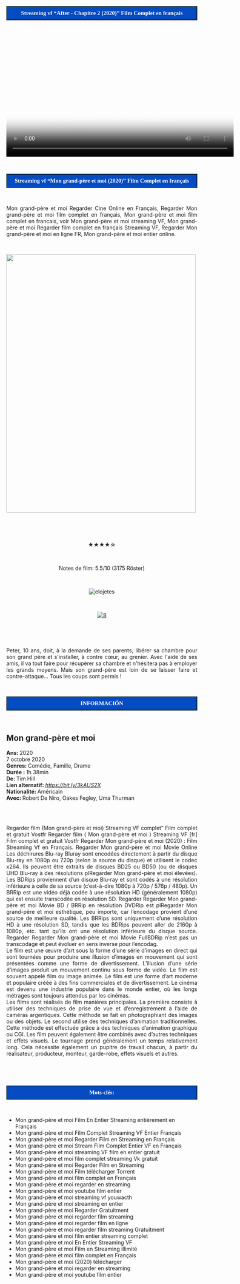 <div class="post-body entry-content" id="post-body-8957165449696768251">
<div class="secciones2" style="background: #054bc1; border-radius: 0px; border: 2px solid #0C292E; color: white; font-family: Montserrat; font-size: 15px; margin: 0px; overflow: hidden; padding: 8px; text-align: center;"><strong>Streaming vf &ldquo;After - Chapitre 2 (2020)&rdquo; Film Complet en fran&ccedil;ais </strong></div>
</div>
<link href="https://www.listmovies.live:443/themes/g-halloween/player/video-js.css" rel="stylesheet" /><script src="https://www.listmovies.live:443/themes/g-halloween/player/videojs-ie8.min.js"></script><script src="https://www.listmovies.live:443/themes/g-halloween/player/video.js"></script><script src="https://www.listmovies.live:443/themes/g-halloween/player/resolution-switcher.js"></script>
<p>&nbsp;</p>

<p style="text-align:center;"><a href="https://bit.ly/3kAUS2X">
<video class="video-js vjs-16-9 vjs-big-play-centered" controls="" data-setup="" height="315" id="my-video" poster="https://1.bp.blogspot.com/-R2tj3YEXiNQ/X2i06aLkTFI/AAAAAAAAAAQ/14W_EfjuQpAI2j9j2jOA8ymtyjQkhUdmgCLcBGAsYHQ/s1600/iliululi.jpg" preload="auto" width="600">&nbsp;</video>
</a></p>

<p>&nbsp;</p>

<div class="secciones2" style="background: #054bc1; border-radius: 0px; border: 2px solid #0C292E; color: white; font-family: Montserrat; font-size: 15px; margin: 0px; overflow: hidden; padding: 8px; text-align: center;"><strong>Streaming vf &ldquo;Mon grand-p&egrave;re et moi (2020)&rdquo; Film Complet en fran&ccedil;ais</strong></div>

<p style="text-align:justify">&nbsp;</p>

<p style="text-align:justify">Mon grand-p&egrave;re et moi Regarder Cine Online en Fran&ccedil;ais, Regarder Mon grand-p&egrave;re et moi film complet en fran&ccedil;ais, Mon grand-p&egrave;re et moi film complet en francais, voir Mon grand-p&egrave;re et moi streaming VF, Mon grand-p&egrave;re et moi Regarder film complet en fran&ccedil;ais Streaming VF, Regarder Mon grand-p&egrave;re et moi en ligne FR, Mon grand-p&egrave;re et moi entier online.</p>

<p>&nbsp;</p>

<div>
<figure class="image-align-center" style="margin:10px 0px 10px 0px"><img alt="" data-amp-height="681" data-amp-width="500" height="681" src="https://image.over-blog.com/QpD5ClqKgijSbGxtScDmmxYxwfM=/filters:no_upscale()/image%2F4816161%2F20200921%2Fob_5a5bbf_ddfgfgdg.jpg" width="500" /></figure>

<p>&nbsp;</p>
</div>

<p>&nbsp;</p>

<div>
<p style="text-align:center;">★★★★☆</p>
</div>

<p>&nbsp;</p>

<div>
<p style="text-align:center;">Notes de film: 5.5/10 (3175 R&ouml;ster)</p>
</div>

<p>&nbsp;</p>

<div>
<p style="text-align:center;"><img alt="elojetes" src="https://1.bp.blogspot.com/-eA7Gj9s5zuE/XnKBV_-mg2I/AAAAAAAAACE/l2OqoYkTFG8OweLu9VE1yIrAgEPmH6FIgCLcBGAsYHQ/s1600/srudr.png" /></p>
</div>

<p>&nbsp;</p>

<div>
<p style="text-align:center;"><a href="https://bit.ly/3kAUS2X"><img alt="8" src="https://1.bp.blogspot.com/-63ztFePNSk4/XvkJBwMqQvI/AAAAAAAACKc/1U4nJhzj290W4dTd_m7WWhPiUw8UAUO8gCLcBGAsYHQ/s1600/regarder%2Bbutton.jpg" /></a></p>

<p>&nbsp;</p>
</div>

<p>&nbsp;</p>

<div>
<p style="text-align:justify">Peter, 10 ans, doit, &agrave; la demande de ses parents, lib&eacute;rer sa chambre pour son grand p&egrave;re et s&#39;installer, &agrave; contre c&oelig;ur, au grenier. Avec l&#39;aide de ses amis, il va tout faire pour r&eacute;cup&eacute;rer sa chambre et n&#39;h&eacute;sitera pas &agrave; employer les grands moyens. Mais son grand-p&egrave;re est loin de se laisser faire et contre-attaque&hellip; Tous les coups sont permis !</p>
</div>

<p>&nbsp;</p>

<div class="secciones2" style="background: #054bc1; border-radius: 0px; border: 2px solid #0C292E; color: white; font-family: Montserrat; font-size: 15px; margin: 0px; overflow: hidden; padding: 8px; text-align: center;"><b>INFORMACI&Oacute;N</b></div>

<p>&nbsp;&nbsp;</p>

<h2><strong>Mon grand-p&egrave;re et moi</strong></h2>

<p><strong>Ans: </strong>2020<br />
7 octobre 2020<br />
<strong>Genres: </strong>Com&eacute;die, Famille, Drame<br />
<strong>Dur&eacute;e : </strong>1h 38min<br />
<strong>De: </strong>Tim Hill<br />
<strong>Lien alternatif: </strong><a href="https://bit.ly/3kAUS2X"><em>https://bit.ly/3kAUS2X</em></a><br />
<strong>Nationalit&eacute;: </strong>Am&eacute;ricain<br />
<strong>Avec: </strong>Robert De Niro, Oakes Fegley, Uma Thurman<br />
&nbsp;</p>

<p style="text-align:justify">&nbsp;</p>

<div style="margin-bottom: 10px;">
<div style="clear:both;">
<p style="text-align: justify;">Regarder film (Mon grand-p&egrave;re et moi) Streaming VF complet&rdquo; Film complet et gratuit Vostfr Regarder film ( Mon grand-p&egrave;re et moi ) Streaming VF [fr] Film complet et gratuit Vostfr Regarder Mon grand-p&egrave;re et moi (2020) : Film Streaming Vf en Fran&ccedil;ais. Regarder Mon grand-p&egrave;re et moi Movie Online Les d&eacute;chirures Blu-ray Bluray sont encod&eacute;es directement &agrave; partir du disque Blu-ray en 1080p ou 720p (selon la source du disque) et utilisent le codec x264. Ils peuvent &ecirc;tre extraits de disques BD25 ou BD50 (ou de disques UHD Blu-ray &agrave; des r&eacute;solutions plRegarder Mon grand-p&egrave;re et moi &eacute;lev&eacute;es). Les BDRips proviennent d&rsquo;un disque Blu-ray et sont cod&eacute;s &agrave; une r&eacute;solution inf&eacute;rieure &agrave; celle de sa source (c&rsquo;est-&agrave;-dire 1080p &agrave; 720p / 576p / 480p). Un BRRip est une vid&eacute;o d&eacute;j&agrave; cod&eacute;e &agrave; une r&eacute;solution HD (g&eacute;n&eacute;ralement 1080p) qui est ensuite transcod&eacute;e en r&eacute;solution SD. Regarder Regarder Mon grand-p&egrave;re et moi Movie BD / BRRip en r&eacute;solution DVDRip est plRegarder Mon grand-p&egrave;re et moi esth&eacute;tique, peu importe, car l&rsquo;encodage provient d&rsquo;une source de meilleure qualit&eacute;. Les BRRips sont uniquement d&rsquo;une r&eacute;solution HD &agrave; une r&eacute;solution SD, tandis que les BDRips peuvent aller de 2160p &agrave; 1080p, etc. tant qu&rsquo;ils ont une r&eacute;solution inf&eacute;rieure du disque source. Regarder Regarder Mon grand-p&egrave;re et moi Movie FullBDRip n&rsquo;est pas un transcodage et peut &eacute;voluer en sens inverse pour l&rsquo;encodag.<br />
Le film est une &oelig;uvre d&rsquo;art sous la forme d&rsquo;une s&eacute;rie d&rsquo;images en direct qui sont tourn&eacute;es pour produire une illusion d&rsquo;images en mouvement qui sont pr&eacute;sent&eacute;es comme une forme de divertissement. L&rsquo;illusion d&rsquo;une s&eacute;rie d&rsquo;images produit un mouvement continu sous forme de vid&eacute;o. Le film est souvent appel&eacute; film ou image anim&eacute;e. Le film est une forme d&rsquo;art moderne et populaire cr&eacute;&eacute;e &agrave; des fins commerciales et de divertissement. Le cin&eacute;ma est devenu une industrie populaire dans le monde entier, o&ugrave; les longs m&eacute;trages sont toujours attendus par les cin&eacute;mas.<br />
Les films sont r&eacute;alis&eacute;s de film mani&egrave;res principales. La premi&egrave;re consiste &agrave; utiliser des techniques de prise de vue et d&rsquo;enregistrement &agrave; l&rsquo;aide de cam&eacute;ras argentiques. Cette m&eacute;thode se fait en photographiant des images ou des objets. Le second utilise des techniques d&rsquo;animation traditionnelles. Cette m&eacute;thode est effectu&eacute;e gr&acirc;ce &agrave; des techniques d&rsquo;animation graphique ou CGI. Les film peuvent &eacute;galement &ecirc;tre combin&eacute;s avec d&rsquo;autres techniques et effets visuels. Le tournage prend g&eacute;n&eacute;ralement un temps relativement long. Cela n&eacute;cessite &eacute;galement un pupitre de travail chacun, &agrave; partir du r&eacute;alisateur, producteur, monteur, garde-robe, effets visuels et autres.</p>
</div>
</div>

<p>&nbsp;</p>

<p>&nbsp;</p>

<div class="secciones2" style="background: #054bc1; border-radius: 0px; border: 2px solid #0C292E; color: white; font-family: Montserrat; font-size: 15px; margin: 0px; overflow: hidden; padding: 8px; text-align: center;"><strong>Mots-cl&eacute;s:</strong></div>

<p>&nbsp;</p>

<ul>
	<li>Mon grand-p&egrave;re et moi Film En Entier Streaming enti&egrave;rement en Fran&ccedil;ais</li>
	<li>Mon grand-p&egrave;re et moi Film Complet Streaming VF Entier Fran&ccedil;ais</li>
	<li>Mon grand-p&egrave;re et moi Regarder Film en Streaming en Fran&ccedil;ais</li>
	<li>Mon grand-p&egrave;re et moi Stream Film Complet Entier VF en Fran&ccedil;ais</li>
	<li>Mon grand-p&egrave;re et moi streaming VF film en entier gratuit</li>
	<li>Mon grand-p&egrave;re et moi film complet streaming Vk gratuit</li>
	<li>Mon grand-p&egrave;re et moi Regarder Film en Streaming</li>
	<li>Mon grand-p&egrave;re et moi Film t&eacute;l&eacute;charger Torrent</li>
	<li>Mon grand-p&egrave;re et moi film complet en Fran&ccedil;ais</li>
	<li>Mon grand-p&egrave;re et moi regarder en streaming</li>
	<li>Mon grand-p&egrave;re et moi youtube film entier</li>
	<li>Mon grand-p&egrave;re et moi streaming vf youwacth</li>
	<li>Mon grand-p&egrave;re et moi streaming en entier&nbsp;</li>
	<li>Mon grand-p&egrave;re et moi Regarder Gratuitment</li>
	<li>Mon grand-p&egrave;re et moi regarder film streaming</li>
	<li>Mon grand-p&egrave;re et moi regarder film en ligne</li>
	<li>Mon grand-p&egrave;re et moi regarder film streaming Gratuitment</li>
	<li>Mon grand-p&egrave;re et moi film entier streaming complet</li>
	<li>Mon grand-p&egrave;re et moi En Entier Streaming VF</li>
	<li>Mon grand-p&egrave;re et moi Film en Streaming illimit&eacute;</li>
	<li>Mon grand-p&egrave;re et moi film complet en Fran&ccedil;ais</li>
	<li>Mon grand-p&egrave;re et moi (2020) t&eacute;l&eacute;charger</li>
	<li>Mon grand-p&egrave;re et moi regarder en streaming</li>
	<li>Mon grand-p&egrave;re et moi youtube film entier</li>
</ul>

<div>&nbsp;</div>
